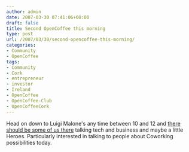 ```yaml
---
author: admin
date: 2007-03-30 07:41:06+00:00
draft: false
title: Second OpenCoffee this morning
type: post
url: /2007/03/30/second-opencoffee-this-morning/
categories:
- Community
- OpenCoffee
tags:
- Community
- Cork
- entrepreneur
- investor
- Ireland
- OpenCoffee
- OpenCoffee-Club
- OpenCoffeeCork
---
```


Head on down to Luigi Malone's any time between 10 and 12 and [there should be some of us there](http://upcoming.org/group/2849/) talking tech and business and maybe a little Heroes. Particularly interested in talking to people about Coworking possibilities today.



